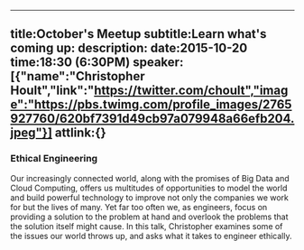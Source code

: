----
title:October's Meetup
subtitle:Learn what's coming up:
description:
date:2015-10-20
time:18:30 (6:30PM)
speaker:[{"name":"Christopher Hoult","link":"https://twitter.com/choult","image":"https://pbs.twimg.com/profile_images/2765927760/620bf7391d49cb97a079948a66efb204.jpeg"}]
attlink:{}
----

### Ethical Engineering

Our increasingly connected world, along with the promises of Big
Data and Cloud Computing, offers us multitudes of opportunities to
model the world and build powerful technology to improve not only
the companies we work for but the lives of many. Yet far too often
we, as engineers, focus on providing a solution to the problem at
hand and overlook the problems that the solution itself might
cause. In this talk, Christopher examines some of the issues our world throws up,
and asks what it takes to engineer ethically.
